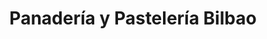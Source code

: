 ---
title: "Panadería y Pastelería Bilbao"
url: /pitrufquen/panaderia-y-pasteleria-bilbao/
shop: Bäckerei
---